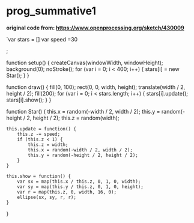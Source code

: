 # prog_summative1
**original code from: https://www.openprocessing.org/sketch/430009**

`var stars = []
var speed =30

;

function setup() {
    createCanvas(windowWidth, windowHeight);
    background(0);
    noStroke();
    for (var i = 0; i < 400; i++) {
        stars[i] = new Star();
    }
}

function draw() {
    fill(0, 100);
    rect(0, 0, width, height);
    translate(width / 2, height / 2);
    fill(200);
    for (var i = 0; i < stars.length; i++) {
        stars[i].update();
        stars[i].show();
    }
}

function Star() {
    this.x = random(-width / 2, width / 2);
    this.y = random(-height / 2, height / 2);
    this.z = random(width);

    this.update = function() {
        this.z -= speed;
        if (this.z < 1) {
            this.z = width;
            this.x = random(-width / 2, width / 2);
            this.y = random(-height / 2, height / 2);
        }
    }

    this.show = function() {
        var sx = map(this.x / this.z, 0, 1, 0, width);
        var sy = map(this.y / this.z, 0, 1, 0, height);
        var r = map(this.z, 0, width, 16, 0);
        ellipse(sx, sy, r, r);
    }
}
